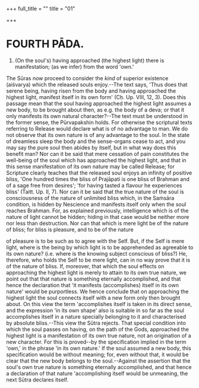 +++
full_title = ""
title = "01"

+++




# FOURTH PĀDA.

1. (On the soul's) having approached (the highest light) there is manifestation; (as we infer) from the word 'own.'

The Sūras now proceed to consider the _kind_ of superior existence (aiśvarya) which the released souls enjoy.--The text says, 'Thus does that serene being, having risen from the body and having approached the highest light, manifest itself in its own form' (Cḥ. Up. VIII, 12, 3). Does this passage mean that the soul having approached the highest light assumes a new body, to be brought about then, as e.g. the body of a deva; or that it only manifests its own natural character?--The text must be understood in the former sense, the Pūrvapakshin holds. For otherwise the scriptural texts referring to Release would declare what is of no advantage to man. We do not observe that its own nature is of any advantage to the soul. In the state of dreamless sleep the body and the sense-organs cease to act, and you may say the pure soul then abides by itself, but in what way does this benefit man? Nor can it be said that mere cessation of pain constitutes the well-being of the soul which has approached the highest light, and that in this sense manifestation of its own nature may be called Release; for Scripture clearly teaches that the released soul enjoys an infinity of positive bliss, 'One hundred times the bliss of Prajāpati is one bliss of Brahman and of a sage free from desires'; 'for having tasted a flavour he experiences bliss' (Taitt. Up. II, 7). Nor can it be said that the true nature of the soul is consciousness of the nature of unlimited bliss which, in the Saṁsāra condition, is hidden by Nescience and manifests itself only when the soul reaches Brahman. For, as explained previously, intelligence which is of the nature of light cannot be hidden; hiding in that case would be neither more nor less than destruction. Nor can that which is mere light be of the nature of bliss; for bliss is pleasure, and to be of the nature

of pleasure is to be such as to agree with the Self. But, if the Self is mere light, where is the being by which light is to be apprehended as agreeable to its own nature? (i.e. where is the knowing subject conscious of bliss?) He, therefore, who holds the Self to be mere light, can in no way prove that it is of the nature of bliss. If, moreover, that which the soul effects on approaching the highest light is merely to attain to its own true nature, we point out that that nature is something eternally accomplished, and that hence the declaration that 'it manifests (accomplishes) itself in its own nature' would be purportless. We hence conclude that on approaching the highest light the soul connects itself with a new form only then brought about. On this view the term 'accomplishes itself is taken in its direct sense, and the expression 'in its own shape' also is suitable in so far as the soul accomplishes itself in a nature specially belonging to it and characterised by absolute bliss.--This view the Sūtra rejects. That special condition into which the soul passes on having, on the path of the Gods, approached the highest light is a manifestation of its own true nature, not an origination of a new character. For this is proved--by the specification implied in the term 'own,' in the phrase 'in its own nature.' If the soul assumed a new body, this specification would be without meaning; for, even without that, it would be clear that the new body belongs to the soul.--Against the assertion that the soul's own true nature is something eternally accomplished, and that hence a declaration of that nature 'accomplishing itself would be unmeaning, the next Sūtra declares itself.

